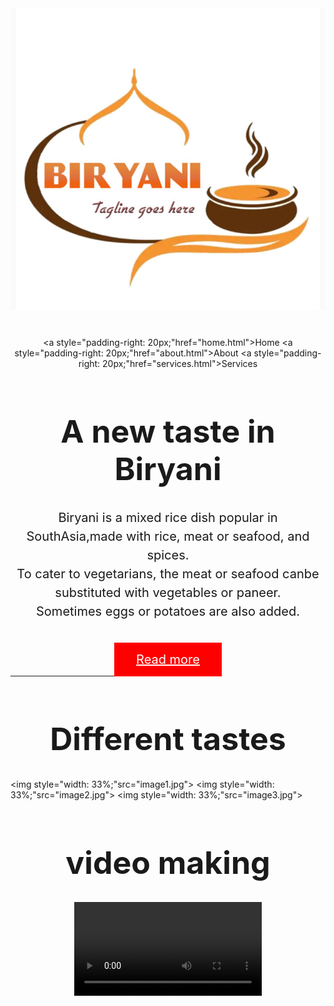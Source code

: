 <div style="text-align:center;margin-top: 40px;"><img src="biryani.png"></div>

<div style="text-align:center;margin-top: 40px;">

<a style="padding-right: 20px;"href="home.html">Home</a>
<a style="padding-right: 20px;"href="about.html">About</a>
<a style="padding-right: 20px;"href="services.html">Services</a></div>

<h1 style="font-size:50px;text-align:center;">A new taste in Biryani</h1>

<p style="font-size:20px;text-align:center;line-height: 30px;margin-bottom: 50px;">Biryani is a mixed rice 
dish popular in SouthAsia,made with rice, meat or seafood, and spices.<br>To cater to vegetarians,
the meat or seafood canbe substituted with vegetables or paneer.<br>
Sometimes eggs or potatoes are also added.</p>

<div style="text-align:center;"><a style="font-size:20px;background-color: red;padding:15px 35px 15px 35px;
color: white;"href="https://www.google.com/">Read more</a></div>

<hr style="width: 60%;">

<h1 style="font-size:50px;text-align:center;">Different tastes</h1>

<img style="width: 33%;"src="image1.jpg">
<img style="width: 33%;"src="image2.jpg">
<img style="width: 33%;"src="image3.jpg">

<h1 style="font-size:50px;text-align:center;">video making</h1>

<div style="text-align:center;">
<video src="video/Chicken Biryani.mp4" controls/>
</div>		
